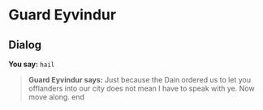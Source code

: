 # Guard Eyvindur


## Dialog

**You say:** `hail`



>**Guard Eyvindur says:** Just because the Dain ordered us to let you offlanders into our city does not mean I have to speak with ye. Now move along.
end
